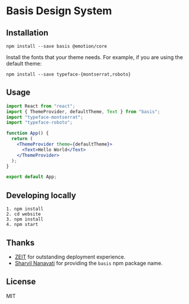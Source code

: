 # Basis Design System

## Installation

```shell
npm install --save basis @emotion/core
```

Install the fonts that your theme needs. For example, if you are using the default theme:

```shell
npm install --save typeface-{montserrat,roboto}
```

## Usage

```jsx
import React from "react";
import { ThemeProvider, defaultTheme, Text } from "basis";
import "typeface-montserrat";
import "typeface-roboto";

function App() {
  return (
    <ThemeProvider theme={defaultTheme}>
      <Text>Hello World</Text>
    </ThemeProvider>
  );
}

export default App;
```

## Developing locally

```shell
1. npm install
2. cd website
3. npm install
4. npm start
```

## Thanks

- [ZEIT](https://zeit.co) for outstanding deployment experience.
- [Sharvil Nanavati](https://twitter.com/snrrrub) for providing the `basis` npm package name.

## License

MIT
